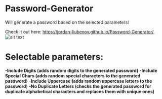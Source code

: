 # Password-Generator
Will generate a password based on the selected parameters!

Check it out here: https://jordan-liubenov.github.io/Password-Generator/.
![alt text](https://i.ibb.co/BwpWy0Q/image.png)

# Selectable parameters:
**-Include Digits (adds random digits to the generated password)**
**-Include Special Chars (adds random special characters to the generated password)**
**-Include Uppercase (adds random uppercase letters to the password)**
**-No Duplicate Letters (checks the generated password for duplicate alphabetical characters and replaces them with unique ones)**
